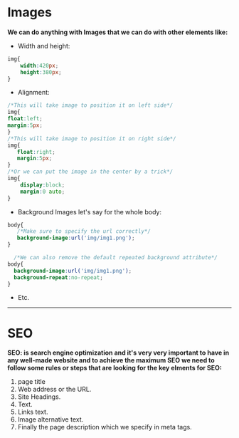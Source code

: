 # Images

**We can do anything with Images that we can do with other elements like:**

- Width and height:

```css
img{
    width:420px;
    height:380px;
}
```

- Alignment:

 ```css
 /*This will take image to position it on left side*/
 img{
 float:left;
 margin:5px;
 }
/*This will take image to position it on right side*/
img{
    float:right;
    margin:5px;
}
/*Or we can put the image in the center by a trick*/
 img{
     display:block;
     margin:0 auto;
 }
 
 ```

 - Background Images let's say for the whole body:
 
 ```css
body{
    /*Make sure to specify the url correctly*/
    background-image:url('img/img1.png');
}

   /*We can also remove the default repeated background attribute*/
body{
   background-image:url('img/img1.png');
   background-repeat:no-repeat;
}
 ```

- Etc.
***
# SEO

**SEO: is search engine optimization and it's very very important to have in any well-made website and to achieve the maximum SEO we need to follow some rules or steps that are looking for the key elments for SEO:**


 1. page title
 1. Web address or the URL.
 1. Site Headings.
 1. Text.
 1. Links text.
 1. Image alternative text.
 1. Finally the page description which we specify in meta tags.
